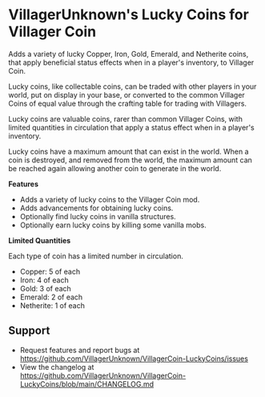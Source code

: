 # VillagerUnknown's Lucky Coins for Villager Coin

Adds a variety of lucky Copper, Iron, Gold, Emerald, and Netherite coins, that apply beneficial status effects when in a player's inventory, to Villager Coin.

Lucky coins, like collectable coins, can be traded with other players in your world, put on display in your base, or converted to the common Villager Coins of equal value through the crafting table for trading with Villagers.

Lucky coins are valuable coins, rarer than common Villager Coins, with limited quantities in circulation that apply a status effect when in a player's inventory. 

Lucky coins have a maximum amount that can exist in the world. 
When a coin is destroyed, and removed from the world, the maximum amount can be reached again allowing another coin to generate in the world.

**Features**

* Adds a variety of lucky coins to the Villager Coin mod.
* Adds advancements for obtaining lucky coins.
* Optionally find lucky coins in vanilla structures.
* Optionally earn lucky coins by killing some vanilla mobs.

**Limited Quantities**

Each type of coin has a limited number in circulation.

- Copper: 5 of each
- Iron: 4 of each
- Gold: 3 of each
- Emerald: 2 of each
- Netherite: 1 of each

## Support

* Request features and report bugs at https://github.com/VillagerUnknown/VillagerCoin-LuckyCoins/issues
* View the changelog at https://github.com/VillagerUnknown/VillagerCoin-LuckyCoins/blob/main/CHANGELOG.md